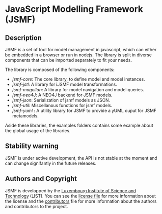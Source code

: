 # JavaScript Modelling Framework (JSMF)

## Description

JSMF is a set of tool for model management in javascript, which can either be
embedded in a browser or run in nodejs. The library is split in diverse
components that can be imported separately to fit your needs.

The library is composed of the following components:

- *jsmf-core*: The core library, to define model and model instances.
- *jsmf-jstl*: A library for iJSMF model transformations.
- *jsmf-magellan*: A library for model navigation and model queries.
- *jsmf-neo4J*: A NEO4J backend for JSMF models.
- *jsmf-json*: Serialization of jsmf models as JSON.
- *jsmf-util*: Miscellanous functions for jsmf models.
- *jsmf-yuml* : A utility library for JSMF to provide a yUML ouput for JSMF metamodels.

Aside these libraries, the examples folders contains some example about the
global usage of the libraries.

## Stability warning

JSMF is under active development, the API is not stable at the moment and can change signifantly in the future releases.

## Authors and Copyright

JSMF is developped by the
[Luxembourg Institute of Science and Technology](http://list.lu/) (LIST).
You can see the [license file](LICENSE) for more information about the
license and the [contributors](Contributors) file for more information about
the authors and contributors to the project.
